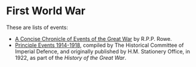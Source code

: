 # First World War

These are lists of events:

- [A Concise Chronicle of Events of the Great War][1] by R.P.P. Rowe. 
- [Principle Events 1914-1918][2], compiled by The Historical Committee of Imperial Defence, and originally published by H.M. Stationery Office, in 1922, as part of the *History of the Great War*.

[1]: <rowe.xhtml> "A Concise Chronicle of Events of the Great War by R.P.P. Rowe"
[2]: <events-1914-15.xhtml> "Internet Archive"
